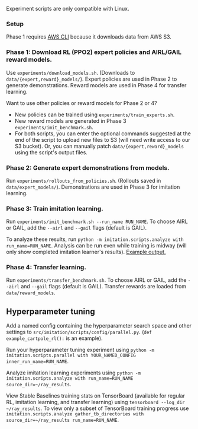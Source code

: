 Experiment scripts are only compatible with Linux.

### Setup

Phase 1 requires [AWS CLI](https://aws.amazon.com/cli/) because it downloads data from AWS S3.

### Phase 1: Download RL (PPO2) expert policies and AIRL/GAIL reward models.

Use `experiments/download_models.sh`. (Downloads to `data/{expert,reward}_models/`).
Expert policies are used in Phase 2 to generate demonstrations.
Reward models are used in Phase 4 for transfer learning.

Want to use other policies or reward models for Phase 2 or 4? 
  * New policies can be trained using `experiments/train_experts.sh`. 
  * New reward models are generated in Phase 3 `experiments/imit_benchmark.sh`.
  * For both scripts, you can enter the optional commands suggested at the end of the script to upload new files to S3 (will need write access to our S3 bucket). Or, you can manually patch `data/{expert,reward}_models` using the script's output files.


### Phase 2: Generate expert demonstrations from models.

Run `experiments/rollouts_from_policies.sh`. (Rollouts saved in `data/expert_models/`).
Demonstrations are used in Phase 3 for imitation learning.

### Phase 3: Train imitation learning.

Run `experiments/imit_benchmark.sh --run_name RUN_NAME`. To choose AIRL or GAIL, add the `--airl` and `--gail` flags (default is GAIL).

To analyze these results, run `python -m imitation.scripts.analyze with run_name=RUN_NAME`. Analysis can be run even while training is midway (will only show completed imitation learner's results). [Example output.](https://gist.github.com/shwang/4049cd4fb5cab72f2eeb7f3d15a7ab47)

### Phase 4: Transfer learning.

Run `experiments/transfer_benchmark.sh`. To choose AIRL or GAIL, add the `--airl` and `--gail` flags (default is GAIL). Transfer rewards are loaded from `data/reward_models`.

## Hyperparameter tuning

Add a named config containing the hyperparameter search space and other settings to `src/imitation/scripts/config/parallel.py`. (`def example_cartpole_rl():` is an example).

Run your hyperparameter tuning experiment using `python -m imitation.scripts.parallel with YOUR_NAMED_CONFIG inner_run_name=RUN_NAME`.

Analyze imitation learning experiments using `python -m imitation.scripts.analyze with run_name=RUN_NAME source_dir=~/ray_results`.

View Stable Baselines training stats on TensorBoard (available for regular RL, imitation learning, and transfer learning) using `tensorboard --log_dir ~/ray_results`. To view only a subset of TensorBoard training progress use `imitation.scripts.analyze gather_tb_directories with source_dir=~/ray_results run_name=RUN_NAME`.
